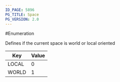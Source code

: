 ```yaml
---
ID_PAGE: 5896
PG_TITLE: Space
PG_VERSION: 2.0
---
```

#Enumeration

Defines if the current space is world or local oriented




Key | Value
---|---
LOCAL | 0
WORLD | 1

